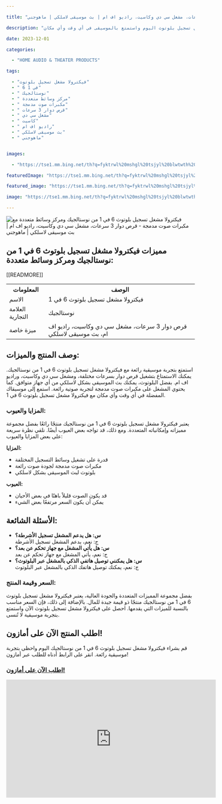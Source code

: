 ---
title: "فيكترولا مشغل تسجيل بلوتوث 6 في 1 من نوستالجيك ومركز وسائط متعددة مع مكبرات صوت مدمجة - قرص دوار 3 سرعات، مشغل سي دي وكاسيت، راديو اف ام | بث موسيقى لاسلكي | ماهوجني"
description: "استمتع بتجربة موسيقية رائعة مع منتجنا الرائع فيكترولا مشغل تسجيل بلوتوث. هذا المشغل مزود بثلاث سرعات قرص دوار ومشغل سي دي وكاسيت وراديو اف ام، لتستمتع بتشغيل أي نوع من وسائط التسجيل التقليدية. بفضل البلوتوث، يمكنك بث الموسيقى بشكل لاسلكي من أي جهاز متوافق. بالإضافة إلى ذلك، يحتوي هذا المشغل على مكبرات صوت مدمجة لضمان تجربة صوتية رائعة. احصل على فيكترولا مشغل تسجيل بلوتوث اليوم واستمتع بالموسيقى في أي وقت وأي مكان."
date: 2023-12-01
categories:
  - "HOME AUDIO & THEATER PRODUCTS"
tags:
  - "فيكترولا مشغل تسجيل بلوتوث"
  - " 6 في 1"
  - " نوستالجيك"
  - " مركز وسائط متعددة"
  - " مكبرات صوت مدمجة"
  - " قرص دوار 3 سرعات"
  - " مشغل سي دي"
  - " كاسيت"
  - " راديو اف ام"
  - " بث موسيقى لاسلكي"
  - " ماهوجني"

images:
  - "https://tse1.mm.bing.net/th?q=fyktrwl%20mshgl%20tsjyl%20blwtwth%206%20fy%201%20mn%20nwstljyk%20wmrkz%20wsyt%20mt%20dd%20m%20mkbrt%20swt%20mdmj%20qrs%20dwr%203%20sr%20t%20mshgl%20sy%20dy%20wksyt%20rdyw%20f%20m%20bth%20mwsyq%20lslky%20mhwjny%20kode%20asin%20b00nql8z16%20tag%20indrajaya%2020"
featuredImage: "https://tse1.mm.bing.net/th?q=fyktrwl%20mshgl%20tsjyl%20blwtwth%206%20fy%201%20mn%20nwstljyk%20wmrkz%20wsyt%20mt%20dd%20m%20mkbrt%20swt%20mdmj%20qrs%20dwr%203%20sr%20t%20mshgl%20sy%20dy%20wksyt%20rdyw%20f%20m%20bth%20mwsyq%20lslky%20mhwjny%20kode%20asin%20b00nql8z16%20tag%20indrajaya%2020"
featured_image: "https://tse1.mm.bing.net/th?q=fyktrwl%20mshgl%20tsjyl%20blwtwth%206%20fy%201%20mn%20nwstljyk%20wmrkz%20wsyt%20mt%20dd%20m%20mkbrt%20swt%20mdmj%20qrs%20dwr%203%20sr%20t%20mshgl%20sy%20dy%20wksyt%20rdyw%20f%20m%20bth%20mwsyq%20lslky%20mhwjny%20kode%20asin%20b00nql8z16%20tag%20indrajaya%2020"
image: "https://tse1.mm.bing.net/th?q=fyktrwl%20mshgl%20tsjyl%20blwtwth%206%20fy%201%20mn%20nwstljyk%20wmrkz%20wsyt%20mt%20dd%20m%20mkbrt%20swt%20mdmj%20qrs%20dwr%203%20sr%20t%20mshgl%20sy%20dy%20wksyt%20rdyw%20f%20m%20bth%20mwsyq%20lslky%20mhwjny%20kode%20asin%20b00nql8z16%20tag%20indrajaya%2020"
---

<img alt="فيكترولا مشغل تسجيل بلوتوث 6 في 1 من نوستالجيك ومركز وسائط متعددة مع مكبرات صوت مدمجة - قرص دوار 3 سرعات، مشغل سي دي وكاسيت، راديو اف ام | بث موسيقى لاسلكي | ماهوجني" src="https://tse1.mm.bing.net/th?q=image فيكترولا مشغل تسجيل بلوتوث 6 في 1 من نوستالجيك ومركز وسائط متعددة مع مكبرات صوت مدمجة - قرص دوار 3 سرعات، مشغل سي دي وكاسيت، راديو اف ام | بث موسيقى لاسلكي | ماهوجني (KODE ASIN=B00NQL8Z16, TAG=indrajaya-20)" style="display:block;margin:auto;"/>

<h2>مميزات فيكترولا مشغل تسجيل بلوتوث 6 في 1 من نوستالجيك ومركز وسائط متعددة:</h2>

<table>

<tr>

<th>المعلومات</th>

<th>الوصف</th>

</tr>

<tr>

<td>الاسم</td>

<td>فيكترولا مشغل تسجيل بلوتوث 6 في 1</td>

</tr>

<tr>

<td>العلامة التجارية</td>

<td>نوستالجيك</td>

</tr>

<tr>

<td>ميزة خاصة</td>

 [[READMORE]] 



<td>قرص دوار 3 سرعات، مشغل سي دي وكاسيت، راديو اف ام، بث موسيقى لاسلكي</td>

</tr>

</table>

<h2>وصف المنتج والميزات:</h2>

<p>استمتع بتجربة موسيقية رائعة مع فيكترولا مشغل تسجيل بلوتوث 6 في 1 من نوستالجيك. يمكنك الاستمتاع بتشغيل قرص دوار بسرعات مختلفة، ومشغل سي دي وكاسيت، وراديو اف ام. بفضل البلوتوث، يمكنك بث الموسيقى بشكل لاسلكي من أي جهاز متوافق. كما يحتوي المشغل على مكبرات صوت مدمجة لتجربة صوتية رائعة. استمع إلى موسيقاك المفضلة في أي وقت وأي مكان مع فيكترولا مشغل تسجيل بلوتوث 6 في 1.</p>

<h3>المزايا والعيوب:</h3>

<p>يعتبر فيكترولا مشغل تسجيل بلوتوث 6 في 1 من نوستالجيك منتجًا رائعًا بفضل مجموعة مميزاته وإمكانياته المتعددة. ومع ذلك، قد تواجه بعض العيوب أيضًا. نلقي نظرة سريعة على بعض المزايا والعيوب:</p>

<p><strong>المزايا:</strong></p>

<ul>

<li>قدرة على تشغيل وسائط التسجيل المختلفة</li>

<li>مكبرات صوت مدمجة لجودة صوت رائعة</li>

<li>بلوتوث لبث الموسيقى بشكل لاسلكي</li>

</ul>

<p><strong>العيوب:</strong></p>

<ul>

<li>قد يكون الصوت قليلاً باهتًا في بعض الأحيان</li>

<li>يمكن أن يكون السعر مرتفعًا بعض الشيء</li>

</ul>

<h2>الأسئلة الشائعة:</h2>

<ul>

<li><strong>س: هل يدعم المشغل تسجيل الأشرطة؟</strong> <br/>ج: نعم، يدعم المشغل تسجيل الأشرطة</li>

<li><strong>س: هل يأتي المشغل مع جهاز تحكم عن بعد؟</strong> <br/>ج: نعم، يأتي المشغل مع جهاز تحكم عن بعد</li>

<li><strong>س: هل يمكنني توصيل هاتفي الذكي بالمشغل عبر البلوتوث؟</strong> <br/>ج: نعم، يمكنك توصيل هاتفك الذكي بالمشغل عبر البلوتوث</li>

</ul>

<h3>السعر وقيمة المنتج:</h3>

<p>بفضل مجموعة المميزات المتعددة والجودة العالية، يعتبر فيكترولا مشغل تسجيل بلوتوث 6 في 1 من نوستالجيك منتجًا ذو قيمة جيدة للمال. بالإضافة إلى ذلك، فإن السعر مناسب بالنسبة للميزات التي يقدمها. احصل على فيكترولا مشغل تسجيل بلوتوث الآن واستمتع بتجربة موسيقية لا تُنسى.</p>

<h2>اطلب المنتج الآن على أمازون!</h2>

<p>قم بشراء فيكترولا مشغل تسجيل بلوتوث 6 في 1 من نوستالجيك اليوم واحظى بتجربة موسيقية رائعة. انقر على الرابط أدناه للطلب عبر أمازون!</p>

<h3><a href="https://www.amazon.com/dp/B00NQL8Z16/?tag=indrajaya-20">اطلب الآن على أمازون!</a></h3>

<iframe width="560" height="315" src="https://www.youtube.com/embed/t3s-4yadLD8" title="فيكترولا مشغل تسجيل بلوتوث 6 في 1 من نوستالجيك ومركز وسائط متعددة مع مكبرات صوت مدمجة - قرص دوار 3 سرعات، مشغل سي دي وكاسيت، راديو اف ام | بث موسيقى لاسلكي | ماهوجني (Kode Asin=B00Nql8Z16, Tag=Indrajaya-20)" frameborder="0" allow="accelerometer; autoplay; clipboard-write; encrypted-media; gyroscope; picture-in-picture; web-share" allowfullscreen></iframe>